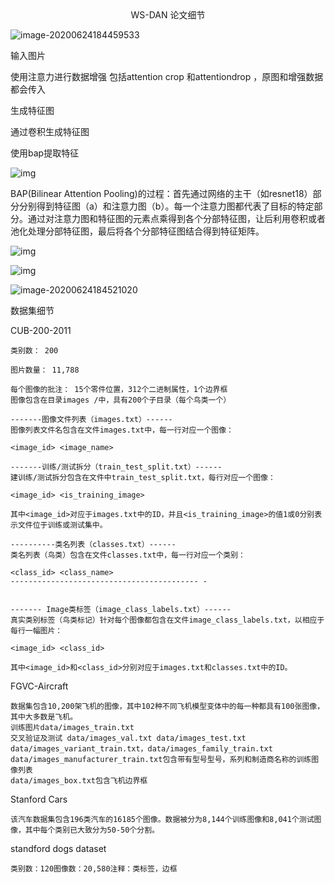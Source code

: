  <center> WS-DAN 论文细节 
 </center>



![image-20200624184459533](E:\Code\three\img\wsdan\image-20200624184459533.png)

输入图片

使用注意力进行数据增强 包括attention crop 和attentiondrop ，原图和增强数据都会传入

生成特征图

通过卷积生成特征图

使用bap提取特征

![img](https://davidocea.github.io/images/posts/WS-DAN/fingure3.png)

BAP(Bilinear Attention Pooling)的过程：首先通过网络的主干（如resnet18）部分分别得到特征图（a）和注意力图（b）。每一个注意力图都代表了目标的特定部分。通过对注意力图和特征图的元素点乘得到各个分部特征图，让后利用卷积或者池化处理分部特征图，最后将各个分部特征图结合得到特征矩阵。

![img](https://davidocea.github.io/images/posts/WS-DAN/f4.png)

![img](https://davidocea.github.io/images/posts/WS-DAN/f4-b.png)

![image-20200624184521020](E:\Code\three\img\wsdan\image-20200624184521020.png)

数据集细节

CUB-200-2011  



```
类别数： 200

图片数量： 11,788

每个图像的批注： 15个零件位置，312个二进制属性，1个边界框
图像包含在目录images /中，具有200个子目录（每个鸟类一个）

-------图像文件列表（images.txt）------ 
图像列表文件名包含在文件images.txt中，每一行对应一个图像：

<image_id> <image_name> 

-------训练/测试拆分（train_test_split.txt）------ 
建训练/测试拆分包含在文件中train_test_split.txt，每行对应一个图像：

<image_id> <is_training_image> 

其中<image_id>对应于images.txt中的ID，并且<is_training_image>的值1或0分别表示文件位于训练或测试集中。

----------类名列表（classes.txt）------ 
类名列表（鸟类）包含在文件classes.txt中，每一行对应一个类别：

<class_id> <class_name> 
------------------------------------------ - 


------- Image类标签（image_class_labels.txt）------ 
真实类别标签（鸟类标记）针对每个图像都包含在文件image_class_labels.txt，以相应于每行一幅图片：

<image_id> <class_id> 

其中<image_id>和<class_id>分别对应于images.txt和classes.txt中的ID。
```

FGVC-Aircraft

```
数据集包含10,200架飞机的图像，其中102种不同飞机模型变体中的每一种都具有100张图像，其中大多数是飞机。
训练图片data/images_train.txt
交叉验证及测试 data/images_val.txt data/images_test.txt
data/images_variant_train.txt，data/images_family_train.txt data/images_manufacturer_train.txt包含带有型号型号，系列和制造商名称的训练图像列表
data/images_box.txt包含飞机边界框
```

Stanford Cars

```
该汽车数据集包含196类汽车的16185个图像。数据被分为8,144个训练图像和8,041个测试图像，其中每个类别已大致分为50-50个分割。
```

standford dogs dataset

```
类别数：120图像数：20,580注释：类标签，边框
```

